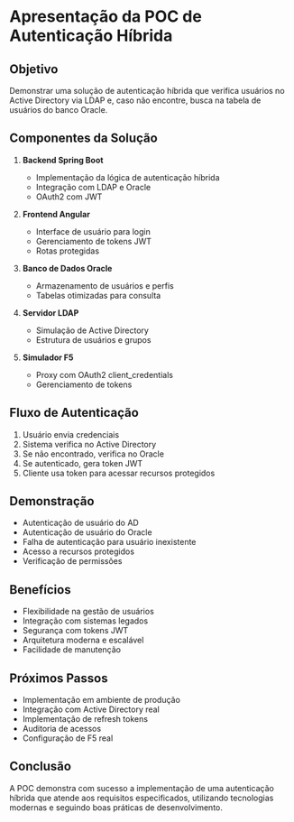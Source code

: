 # Apresentação da POC de Autenticação Híbrida

## Objetivo

Demonstrar uma solução de autenticação híbrida que verifica usuários no Active Directory via LDAP e, caso não encontre, busca na tabela de usuários do banco Oracle.

## Componentes da Solução

1. **Backend Spring Boot**
   - Implementação da lógica de autenticação híbrida
   - Integração com LDAP e Oracle
   - OAuth2 com JWT

2. **Frontend Angular**
   - Interface de usuário para login
   - Gerenciamento de tokens JWT
   - Rotas protegidas

3. **Banco de Dados Oracle**
   - Armazenamento de usuários e perfis
   - Tabelas otimizadas para consulta

4. **Servidor LDAP**
   - Simulação de Active Directory
   - Estrutura de usuários e grupos

5. **Simulador F5**
   - Proxy com OAuth2 client_credentials
   - Gerenciamento de tokens

## Fluxo de Autenticação

1. Usuário envia credenciais
2. Sistema verifica no Active Directory
3. Se não encontrado, verifica no Oracle
4. Se autenticado, gera token JWT
5. Cliente usa token para acessar recursos protegidos

## Demonstração

- Autenticação de usuário do AD
- Autenticação de usuário do Oracle
- Falha de autenticação para usuário inexistente
- Acesso a recursos protegidos
- Verificação de permissões

## Benefícios

- Flexibilidade na gestão de usuários
- Integração com sistemas legados
- Segurança com tokens JWT
- Arquitetura moderna e escalável
- Facilidade de manutenção

## Próximos Passos

- Implementação em ambiente de produção
- Integração com Active Directory real
- Implementação de refresh tokens
- Auditoria de acessos
- Configuração de F5 real

## Conclusão

A POC demonstra com sucesso a implementação de uma autenticação híbrida que atende aos requisitos especificados, utilizando tecnologias modernas e seguindo boas práticas de desenvolvimento.
